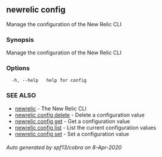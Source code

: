 ## newrelic config

Manage the configuration of the New Relic CLI

### Synopsis

Manage the configuration of the New Relic CLI

### Options

```
  -h, --help   help for config
```

### SEE ALSO

* [newrelic](newrelic.md)	 - The New Relic CLI
* [newrelic config delete](newrelic_config_delete.md)	 - Delete a configuration value
* [newrelic config get](newrelic_config_get.md)	 - Get a configuration value
* [newrelic config list](newrelic_config_list.md)	 - List the current configuration values
* [newrelic config set](newrelic_config_set.md)	 - Set a configuration value

###### Auto generated by spf13/cobra on 8-Apr-2020
